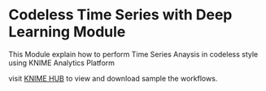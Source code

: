 # Codeless Time Series with Deep Learning Module
 This Module explain how to perform Time Series Anaysis in codeless style using KNIME Analytics Platform


visit [KNIME HUB](https://kni.me/s/_0sEO4vVri7L97J6) to view and download sample the workflows.